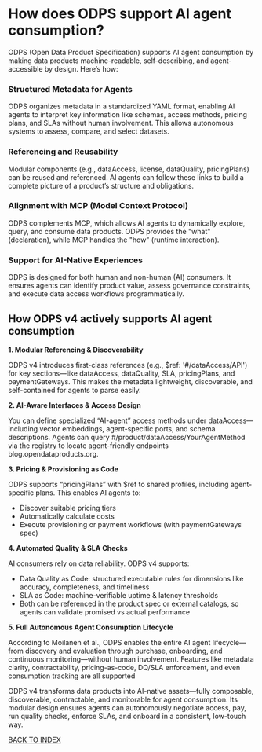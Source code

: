 # How does ODPS support AI agent consumption?

ODPS (Open Data Product Specification) supports AI agent consumption by making data products machine-readable, self-describing, and agent-accessible by design. Here’s how:

### Structured Metadata for Agents

ODPS organizes metadata in a standardized YAML format, enabling AI agents to interpret key information like schemas, access methods, pricing plans, and SLAs without human involvement. This allows autonomous systems to assess, compare, and select datasets.

### Referencing and Reusability

Modular components (e.g., dataAccess, license, dataQuality, pricingPlans) can be reused and referenced. AI agents can follow these links to build a complete picture of a product’s structure and obligations.

### Alignment with MCP (Model Context Protocol)

ODPS complements MCP, which allows AI agents to dynamically explore, query, and consume data products. ODPS provides the "what" (declaration), while MCP handles the "how" (runtime interaction).

### Support for AI-Native Experiences

ODPS is designed for both human and non-human (AI) consumers. It ensures agents can identify product value, assess governance constraints, and execute data access workflows programmatically.

##  How ODPS v4 actively supports AI agent consumption

**1. Modular Referencing & Discoverability**

ODPS v4 introduces first-class references (e.g., $ref: '#/dataAccess/API') for key sections—like dataAccess, dataQuality, SLA, pricingPlans, and paymentGateways. This makes the metadata lightweight, discoverable, and self-contained for agents to parse easily.

**2. AI-Aware Interfaces & Access Design**

You can define specialized “AI-agent” access methods under dataAccess—including vector embeddings, agent-specific ports, and schema descriptions. Agents can query #/product/dataAccess/YourAgentMethod via the registry to locate agent-friendly endpoints
blog.opendataproducts.org.

**3. Pricing & Provisioning as Code**

ODPS supports “pricingPlans” with $ref to shared profiles, including agent-specific plans. This enables AI agents to:

- Discover suitable pricing tiers
- Automatically calculate costs
- Execute provisioning or payment workflows (with paymentGateways spec)

**4. Automated Quality & SLA Checks**

AI consumers rely on data reliability. ODPS v4 supports:

- Data Quality as Code: structured executable rules for dimensions like accuracy, completeness, and timeliness
- SLA as Code: machine-verifiable uptime & latency thresholds
- Both can be referenced in the product spec or external catalogs, so agents can validate promised vs actual performance

**5. Full Autonomous Agent Consumption Lifecycle**

According to Moilanen et al., ODPS enables the entire AI agent lifecycle—from discovery and evaluation through purchase, onboarding, and continuous monitoring—without human involvement. Features like metadata clarity, contractability, pricing-as-code, DQ/SLA enforcement, and even consumption tracking are all supported


ODPS v4 transforms data products into AI-native assets—fully composable, discoverable, contractable, and monitorable for agent consumption. Its modular design ensures agents can autonomously negotiate access, pay, run quality checks, enforce SLAs, and onboard in a consistent, low-touch way.

[BACK TO INDEX](https://github.com/Open-Data-Product-Initiative/odps-examples/blob/main/README.md)